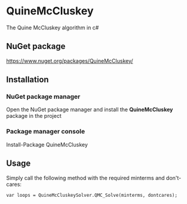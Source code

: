 # QuineMcCluskey
The Quine McCluskey algorithm in c#
## NuGet package
https://www.nuget.org/packages/QuineMcCluskey/
## Installation
### NuGet package manager
Open the NuGet package manager and install the **QuineMcCluskey** package in the project
### Package manager console
Install-Package QuineMcCluskey
## Usage
Simply call the following method with the required minterms and don't-cares:

    var loops = QuineMcCluskeySolver.QMC_Solve(minterms, dontcares);
